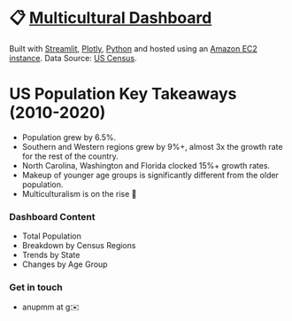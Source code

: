 # :clipboard: [Multicultural Dashboard](https://anuplotter-us-census-summary-census-aijqtk.streamlit.app)
Built with [Streamlit](https://streamlit.io/), [Plotly](https://plotly.com/), [Python](https://www.python.org/) and hosted using an [Amazon EC2 instance](https://aws.amazon.com/?nc2=h_lg). Data Source: [US Census](https://www.census.gov/data.html).

# US Population Key Takeaways (2010-2020)
- Population grew by 6.5%. 
- Southern and Western regions grew by 9%+, almost 3x the growth rate for the rest of the country.
- North Carolina, Washington and Florida clocked 15%+ growth rates.
- Makeup of younger age groups is significantly different from the older population.
- Multiculturalism is on the rise :rocket:

### Dashboard Content
- Total Population
- Breakdown by Census Regions
- Trends by State
- Changes by Age Group

### Get in touch
- anupmm at g:envelope:
